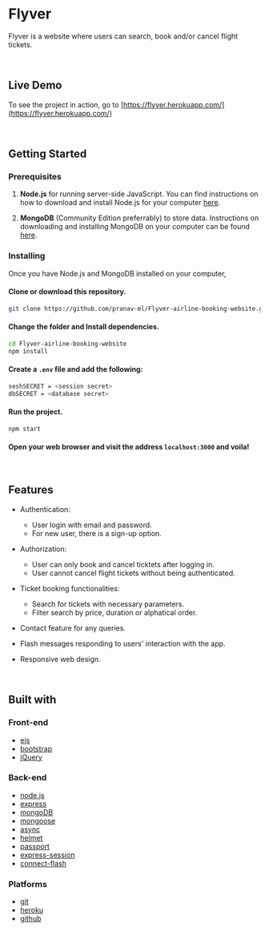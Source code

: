 # Flyver

Flyver is a website where users can search, book and/or cancel flight tickets.

<br>

## Live Demo

To see the project in action, go to [https://flyver.herokuapp.com/](https://flyver.herokuapp.com/)

<br>

## Getting Started

### Prerequisites

1. **Node.js** for running server-side JavaScript. You can find instructions on how to download and install Node.js for your computer [here](https://nodejs.org/en/download/).

2. **MongoDB** (Community Edition preferrably) to store data. Instructions on downloading and installing MongoDB on your computer can be found [here](https://docs.mongodb.com/manual/installation/).

### Installing

Once you have Node.js and MongoDB installed on your computer,

#### Clone or download this repository.
```sh
git clone https://github.com/pranav-ml/Flyver-airline-booking-website.git
```

#### Change the folder and Install dependencies.
```sh
cd Flyver-airline-booking-website
npm install
```

#### Create a `.env` file and add the following:
```sh
seshSECRET = <session secret>
dbSECRET = <database secret>
```

#### Run the project.
```sh
npm start
```

#### Open your web browser and visit the address `localhost:3000` and voila!

<br>

## Features

* Authentication:
  * User login with email and password.
  * For new user, there is a sign-up option.

* Authorization:
  * User can only book and cancel ticktets after logging in.
  * User cannot cancel flight tickets without being authenticated.

* Ticket booking functionalities:
  * Search for tickets with necessary parameters.
  * Filter search by price, duration or alphatical order.

* Contact feature for any queries.

* Flash messages responding to users' interaction with the app.

* Responsive web design.

<br>

## Built with

### Front-end

* [ejs](http://ejs.co/)
* [bootstrap](https://getbootstrap.com/)
* [jQuery](https://jquery.com/)

### Back-end

* [node.js](https://nodejs.org/en/)
* [express](https://expressjs.com/)
* [mongoDB](https://www.mongodb.com/)
* [mongoose](http://mongoosejs.com/)
* [async](http://caolan.github.io/async/)
* [helmet](https://helmetjs.github.io/)
* [passport](http://www.passportjs.org/)
* [express-session](https://github.com/expressjs/session#express-session)
* [connect-flash](https://github.com/jaredhanson/connect-flash#connect-flash)

### Platforms

* [git](https://git-scm.com/)
* [heroku](https://www.heroku.com/)
* [github](https://github.com/)

